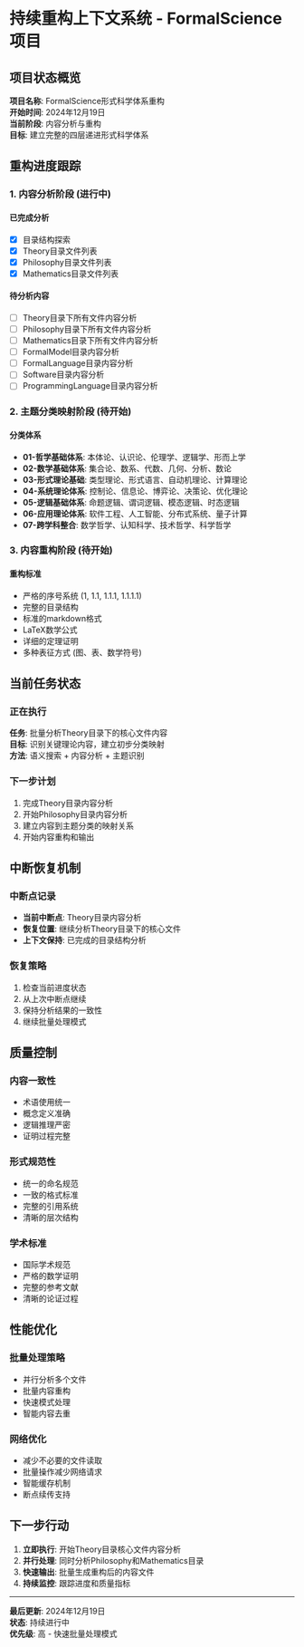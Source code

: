 # 持续重构上下文系统 - FormalScience项目

## 项目状态概览

**项目名称**: FormalScience形式科学体系重构  
**开始时间**: 2024年12月19日  
**当前阶段**: 内容分析与重构  
**目标**: 建立完整的四层递进形式科学体系  

## 重构进度跟踪

### 1. 内容分析阶段 (进行中)

#### 已完成分析
- [x] 目录结构探索
- [x] Theory目录文件列表
- [x] Philosophy目录文件列表  
- [x] Mathematics目录文件列表

#### 待分析内容
- [ ] Theory目录下所有文件内容分析
- [ ] Philosophy目录下所有文件内容分析
- [ ] Mathematics目录下所有文件内容分析
- [ ] FormalModel目录内容分析
- [ ] FormalLanguage目录内容分析
- [ ] Software目录内容分析
- [ ] ProgrammingLanguage目录内容分析

### 2. 主题分类映射阶段 (待开始)

#### 分类体系
- **01-哲学基础体系**: 本体论、认识论、伦理学、逻辑学、形而上学
- **02-数学基础体系**: 集合论、数系、代数、几何、分析、数论
- **03-形式理论基础**: 类型理论、形式语言、自动机理论、计算理论
- **04-系统理论体系**: 控制论、信息论、博弈论、决策论、优化理论
- **05-逻辑基础体系**: 命题逻辑、谓词逻辑、模态逻辑、时态逻辑
- **06-应用理论体系**: 软件工程、人工智能、分布式系统、量子计算
- **07-跨学科整合**: 数学哲学、认知科学、技术哲学、科学哲学

### 3. 内容重构阶段 (待开始)

#### 重构标准
- 严格的序号系统 (1, 1.1, 1.1.1, 1.1.1.1)
- 完整的目录结构
- 标准的markdown格式
- LaTeX数学公式
- 详细的定理证明
- 多种表征方式 (图、表、数学符号)

## 当前任务状态

### 正在执行
**任务**: 批量分析Theory目录下的核心文件内容  
**目标**: 识别关键理论内容，建立初步分类映射  
**方法**: 语义搜索 + 内容分析 + 主题识别  

### 下一步计划
1. 完成Theory目录内容分析
2. 开始Philosophy目录内容分析  
3. 建立内容到主题分类的映射关系
4. 开始内容重构和输出

## 中断恢复机制

### 中断点记录
- **当前中断点**: Theory目录内容分析
- **恢复位置**: 继续分析Theory目录下的核心文件
- **上下文保持**: 已完成的目录结构分析

### 恢复策略
1. 检查当前进度状态
2. 从上次中断点继续
3. 保持分析结果的一致性
4. 继续批量处理模式

## 质量控制

### 内容一致性
- 术语使用统一
- 概念定义准确
- 逻辑推理严密
- 证明过程完整

### 形式规范性
- 统一的命名规范
- 一致的格式标准
- 完整的引用系统
- 清晰的层次结构

### 学术标准
- 国际学术规范
- 严格的数学证明
- 完整的参考文献
- 清晰的论证过程

## 性能优化

### 批量处理策略
- 并行分析多个文件
- 批量内容重构
- 快速模式处理
- 智能内容去重

### 网络优化
- 减少不必要的文件读取
- 批量操作减少网络请求
- 智能缓存机制
- 断点续传支持

## 下一步行动

1. **立即执行**: 开始Theory目录核心文件内容分析
2. **并行处理**: 同时分析Philosophy和Mathematics目录
3. **快速输出**: 批量生成重构后的内容文件
4. **持续监控**: 跟踪进度和质量指标

---

**最后更新**: 2024年12月19日  
**状态**: 持续进行中  
**优先级**: 高 - 快速批量处理模式
